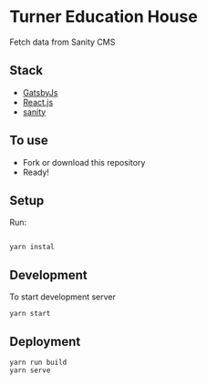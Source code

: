 # Turner Education House

Fetch data from Sanity CMS

## Stack

- [GatsbyJs](https://www.gatsbyjs.org/)
- [React.js](https://reactjs.org/)
- [sanity](https://www.sanity.io/)

## To use

- Fork or download this repository
- Ready!

## Setup

Run:

```

yarn instal

```

## Development

To start development server

```
yarn start
```

## Deployment

```
yarn run build
yarn serve
```
